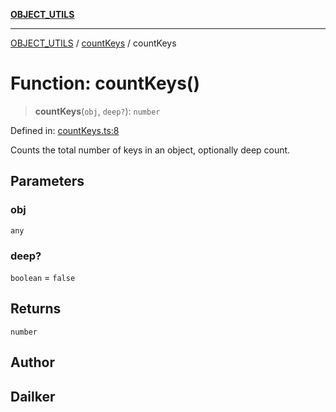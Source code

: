 [**OBJECT_UTILS**](../../README.md)

***

[OBJECT_UTILS](../../README.md) / [countKeys](../README.md) / countKeys

# Function: countKeys()

> **countKeys**(`obj`, `deep?`): `number`

Defined in: [countKeys.ts:8](https://github.com/dailker/everyutil/blob/7c30ec40bbb398255a9be572db0a537e8bcb9c11/src/object/countKeys.ts#L8)

Counts the total number of keys in an object, optionally deep count.

## Parameters

### obj

`any`

### deep?

`boolean` = `false`

## Returns

`number`

## Author

## Dailker

